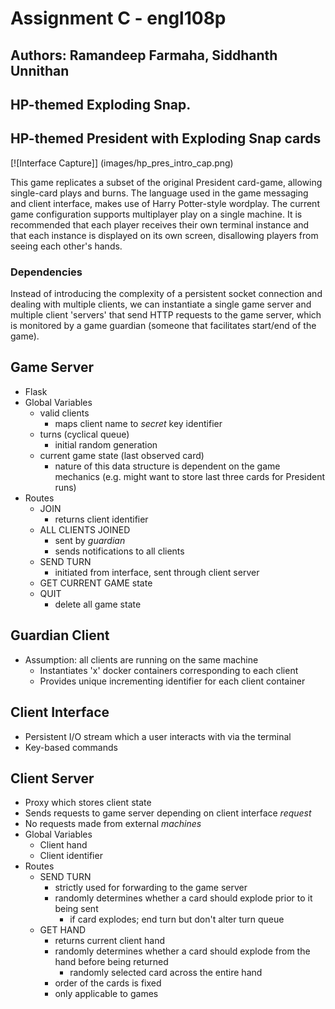 # Assignment C - engl108p

## Authors: Ramandeep Farmaha, Siddhanth Unnithan

## HP-themed Exploding Snap.

## HP-themed President with Exploding Snap cards

[![Interface Capture]] (images/hp_pres_intro_cap.png)

This game replicates a subset of the original President card-game, allowing single-card plays and burns. The language used in the game messaging and client interface, makes use of Harry Potter-style wordplay. The current game configuration supports multiplayer play on a single machine. It is recommended that each player receives their own terminal instance and that each instance is displayed on its own screen, disallowing players from seeing each other's hands.

### Dependencies

Instead of introducing the complexity of a persistent socket connection and dealing with multiple clients, we can instantiate a single  game server and multiple client 'servers' that send HTTP requests to the game server, which is monitored by a game guardian (someone that facilitates start/end of the game).

## Game Server
- Flask
- Global Variables
    - valid clients
        - maps client name to _secret_ key identifier
    - turns (cyclical queue)
        - initial random generation
    - current game state (last observed card)
        - nature of this data structure is dependent on the game mechanics (e.g. might want to store last three cards for President runs)
- Routes
    - JOIN
        - returns client identifier
    - ALL CLIENTS JOINED
        - sent by *guardian*
        - sends notifications to all clients
    - SEND TURN
        - initiated from interface, sent through client server
    - GET CURRENT GAME state 
    - QUIT
        - delete all game state

## Guardian Client
- Assumption: all clients are running on the same machine
    - Instantiates 'x' docker containers corresponding to each client
    - Provides unique incrementing identifier for each client container

## Client Interface
- Persistent I/O stream which a user interacts with via the terminal
- Key-based commands

## Client Server
- Proxy which stores client state
- Sends requests to game server depending on client interface _request_
- No requests made from external _machines_
- Global Variables
    - Client hand
    - Client identifier
- Routes
    - SEND TURN
        - strictly used for forwarding to the game server
        - randomly determines whether a card should explode prior to it being sent
            - if card explodes; end turn but don't alter turn queue
    - GET HAND
        - returns current client hand
        - randomly determines whether a card should explode from the hand before being returned
            - randomly selected card across the entire hand
        - order of the cards is fixed
        - only applicable to games
